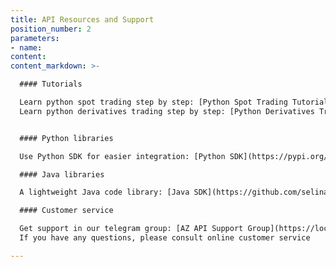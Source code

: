 ```yaml
---
title: API Resources and Support
position_number: 2
parameters:
- name:
content:
content_markdown: >-

  #### Tutorials

  Learn python spot trading step by step: [Python Spot Trading Tutorial](https://github.com/selinayiya/api-python-demo/blob/main/examples/spot_guide.ipynb)<br />
  Learn python derivatives trading step by step: [Python Derivatives Trading Tutorial](https://github.com/selinayiya/api-python-demo/blob/main/examples/future_guide.ipynb)


  #### Python libraries

  Use Python SDK for easier integration: [Python SDK](https://pypi.org/project/azpython/)

  #### Java libraries

  A lightweight Java code library: [Java SDK](https://github.com/selinayiya/api-java-demo)

  #### Customer service

  Get support in our telegram group: [AZ API Support Group](https://localhost)<br />
  If you have any questions, please consult online customer service

---
```



